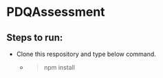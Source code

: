 # PDQAssessment

## Steps to run:

* Clone this respository  and type below command.
  * > npm install
